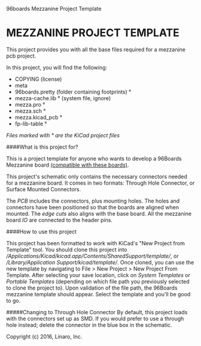 96boards Mezzanine Project Template

MEZZANINE PROJECT TEMPLATE
===============================================

This project provides you with all the base files required for 
a mezzanine pcb project.

In this project, you will find the following:
- COPYING (license)
- meta
- 96boards.pretty (folder containing footprints) °
- mezza-cache.lib ° (system file, ignore)
- mezza.pro °
- mezza.sch °
- mezza.kicad_pcb °
- fp-lib-table °

*Files marked with ° are the KiCad project files*

####What is this project for?

This is a project template for anyone who wants to develop a 96Boards Mezzanine board <a href="https://www.96boards.org/products/ce/">(compatible with these boards)</a>. 

This project's schematic only contains the necessary connectors needed for a mezzanine board. It comes in two formats: Through Hole Connector, or Surface Mounted Connectors.

The <em>PCB</em> includes the connectors, plus mounting holes. The holes and connectors have been positioned so that the boards are aligned when mounted. The <em>edge cuts</em> also aligns with the base board. All the mezzanine board <em>IO</em> are connected to the header pins.

####How to use this project

This project has been formatted to work with KiCad's "New Project from Template" tool. You should clone this project into <em>/Applications/Kicad/kicad.app/Contents/SharedSupport/template/</em>, or <em>/Library/Application Support/kicad/template/</em>. Once cloned, you can use the new template by navigating to File > New Project > New Project From Template. After selecting your save location, click on <em>System Templates</em> or <em>Portable Templates</em> (depending on which file path you previously selected to clone the project to). Upon validation of the file path, the 96Boards mezzanine template should appear. Select the template and you'll be good to go.

#####Changing to Through Hole Connector
By default, this project loads with the connectors set up as SMD. If you would prefer to use a through hole instead; delete the connector in the blue box in the schematic.

Copyright (c) 2016, Linaro, Inc.

